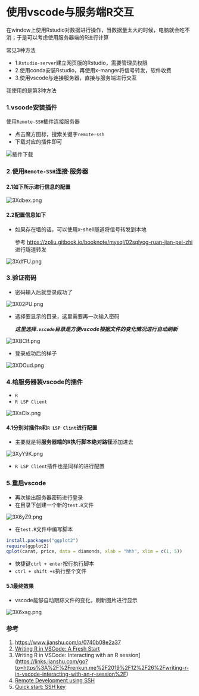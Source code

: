 # 使用vscode与服务端R交互

 在window上使用Rstudio对数据进行操作，当数据量太大的时候，电脑就会吃不消；于是可以考虑使用服务器端的R进行计算

常见3种方法

+ 1.`Rstudio-server`建立网页版的Rstudio，需要管理员权限
+ 2.使用conda安装Rstudio，再使用x-manger将信号转发，软件收费
+ 3.使用vscode与连接服务器，直接与服务端进行交互

我使用的是第3种方法

### 1.vscode安装插件

使用`Remote-SSH`插件连接服务器

+ 点击魔方图标，搜索关键字`remote-ssh`
+ 下载对应的插件即可

![插件下载](https://s2.ax1x.com/2020/03/07/3XwhHP.png)

### 2.使用`Remote-SSH`连接·服务器

#### 2.1如下所示进行信息的配置

 ![3Xdbex.png](https://s2.ax1x.com/2020/03/07/3Xdbex.png)

#### 2.2配置信息如下

+ 如果存在墙的话，可以使用x-shell隧道将信号转发到本地

  参考 https://zpliu.gitbook.io/booknote/mysql/02sqlyog-ruan-jian-pei-zhi 进行隧道转发
  

![3XdfFU.png](https://s2.ax1x.com/2020/03/07/3XdfFU.png)



### 3.验证密码

+ 密码输入后就登录成功了

![3X02PU.png](https://s2.ax1x.com/2020/03/07/3X02PU.png)

+ 选择要显示的目录，这里需要再一次输入密码

  ***这里选择`.vscode`目录是方便vscode根据文件的变化情况进行自动刷新***

![3XBCIf.png](https://s2.ax1x.com/2020/03/07/3XBCIf.png)


+ 登录成功后的样子

![3XDOud.png](https://s2.ax1x.com/2020/03/07/3XDOud.png)



### 4.给服务器装vscode的插件

+ `R`
+ `R LSP Client`

![3XsCIx.png](https://s2.ax1x.com/2020/03/07/3XsCIx.png)

#### 4.1分别对插件`R`和`R LSP Clint`进行配置

+ 主要就是将**服务器端的R执行脚本绝对路径**添加进去

![3XyY9K.png](https://s2.ax1x.com/2020/03/07/3XyY9K.png)

+ `R LSP Client`插件也是同样的进行配置

### 5.重启vscode

+ 再次输出服务器密码进行登录
+ 在目录下创建一个新的`test.R`文件

![3X6yZ9.png](https://s2.ax1x.com/2020/03/07/3X6yZ9.png)

+  在`test.R`文件中编写脚本

  ```R
  install.packages("ggplot2")
  require(ggplot2)
  qplot(carat, price, data = diamonds, xlab = "hhh", xlim = c(1, 5))
  ```

+ 快捷键`ctrl + enter`按行执行脚本
+ `ctrl + shift +s`执行整个文件

#### 5.1最终效果

+ vscode能够自动跟踪文件的变化，刷新图片进行显示

![3X6xsg.png](https://s2.ax1x.com/2020/03/07/3X6xsg.png)



### 参考

1.  https://www.jianshu.com/p/0740b08e2a37 
2. [Writing R in VSCode: A Fresh Start](https://links.jianshu.com/go?to=https%3A%2F%2Frenkun.me%2F2019%2F12%2F11%2Fwriting-r-in-vscode-a-fresh-start%2F)
3. Writing R in VSCode: Interacting with an R session](https://links.jianshu.com/go?to=https%3A%2F%2Frenkun.me%2F2019%2F12%2F26%2Fwriting-r-in-vscode-interacting-with-an-r-session%2F)
4. [Remote Development using SSH](https://links.jianshu.com/go?to=https%3A%2F%2Fcode.visualstudio.com%2Fdocs%2Fremote%2Fssh)
5. [Quick start: SSH key](https://links.jianshu.com/go?to=https%3A%2F%2Fcode.visualstudio.com%2Fdocs%2Fremote%2Ftroubleshooting%23_quick-start-ssh-key)
